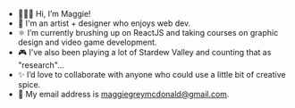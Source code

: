 - 👩🏻‍💻 Hi, I’m Maggie!
- 🎨 I'm an artist + designer who enjoys web dev.
- ⚛️ I’m currently brushing up on ReactJS and taking courses on graphic design and video game development.
- 🎮 I've also been playing a lot of Stardew Valley and counting that as "research"...
- ✨ I’d love to collaborate with anyone who could use a little bit of creative spice.
- 💌 My email address is maggiegreymcdonald@gmail.com.

<!---
maggiegmcd/maggiegmcd is a ✨ special ✨ repository because its `README.md` (this file) appears on your GitHub profile.
You can click the Preview link to take a look at your changes.
--->
